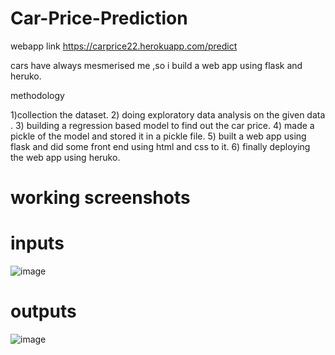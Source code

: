 # Car-Price-Prediction


webapp link https://carprice22.herokuapp.com/predict

cars have always mesmerised me ,so i build a web app using flask and heruko.


methodology

1)collection the dataset.
2) doing exploratory data analysis on the given data .
3) building a regression based model to find out the car price.
4) made a pickle of the model and stored it in a pickle file.
5) built a web app using flask and did some front end using html and css to it.
6) finally deploying the web app using heruko.



# working screenshots

# inputs 
![image](https://user-images.githubusercontent.com/62174146/138616935-ecc26013-cab3-4bd1-a24c-7ad715ec0eac.png)

# outputs
![image](https://user-images.githubusercontent.com/62174146/138616925-0b8d50b3-f5b1-4fe0-b27d-96d5151fc883.png)

